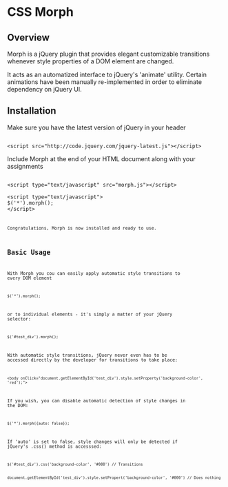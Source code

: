 CSS Morph
=========

Overview
--------

Morph is a jQuery plugin that provides elegant customizable transitions whenever style properties of a DOM element are changed.

It acts as an automatized interface to jQuery's 'animate' utility. Certain animations have been manually re-implemented in order to eliminate dependency on jQuery UI.

Installation
--------

Make sure you have the latest version of jQuery in your header

<code>
&lt;script src="http://code.jquery.com/jquery-latest.js"&gt;&lt;/script&gt;
</code>

Include Morph at the end of your HTML document along with your assignments

<code>
&lt;script type="text/javascript" src="morph.js"&gt;&lt;/script&gt;
</code>

<code>
&lt;script type="text/javascript"&gt;
$('*').morph();
&lt;/script&gt;
<code>


Congratulations, Morph is now installed and ready to use. 

Basic Usage
--------

With Morph you cou can easily apply automatic style transitions to every DOM element

<code>
$('*').morph();
</code>

or to individual elements - it's simply a matter of your jQuery selector:

<code>
$('#test_div').morph();
</code>

With automatic style transitions, jQuery never even has to be accessed directly by the developer for transitions to take place:

<code>
&lt;body onClick="document.getElementById('test_div').style.setProperty('background-color', 'red');"&gt;
</code>

If you wish, you can disable automatic detection of style changes in the DOM:

<code>
$('*').morph({auto: false});
</code>

If 'auto' is set to false, style changes will only be detected if jQuery's .css() method is accesssed:

<code>
$('#test_div').css('background-color', '#000') // Transitions
</code>
<code>
document.getElementById('test_div').style.setPropert('background-color', '#000') // Does nothing
</code>
